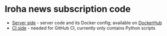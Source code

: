 # Iroha news subscription code

* [Server side](./server) - server code and its Docker config; available on [DockerHub](https://hub.docker.com/repository/docker/iamgrid/iroha_mailer/general)
* [CI side](./ci) - needed for GitHub CI, currently only contains Python scripts
